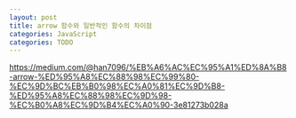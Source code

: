 ```yaml
---
layout: post
title: arrow 함수와 일반적인 함수의 차이점
categories: JavaScript
categories: TODO
---
```




https://medium.com/@han7096/%EB%A6%AC%EC%95%A1%ED%8A%B8-arrow-%ED%95%A8%EC%88%98%EC%99%80-%EC%9D%BC%EB%B0%98%EC%A0%81%EC%9D%B8-%ED%95%A8%EC%88%98%EC%9D%98-%EC%B0%A8%EC%9D%B4%EC%A0%90-3e81273b028a